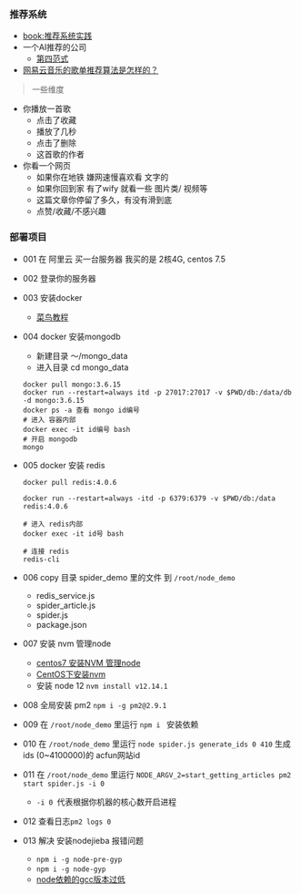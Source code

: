 ### 推荐系统

- [book:推荐系统实践](https://book.douban.com/subject/10769749/)
- 一个AI推荐的公司
    - [第四范式](http://www.4paradigm.com/)
- [网易云音乐的歌单推荐算法是怎样的？](https://www.zhihu.com/question/26743347/answer/34235147)

> 一些维度

- 你播放一首歌
    - 点击了收藏
    - 播放了几秒
    - 点击了删除
    - 这首歌的作者
- 你看一个网页
    - 如果你在地铁 嫌网速慢喜欢看 文字的
    - 如果你回到家 有了wify 就看一些 图片类/ 视频等
    - 这篇文章你停留了多久，有没有滑到底
    - 点赞/收藏/不感兴趣

### 部署项目

- 001 在 阿里云 买一台服务器 我买的是 2核4G, centos 7.5 
- 002 登录你的服务器
- 003 安装docker
    - [菜鸟教程](https://www.runoob.com/docker/centos-docker-install.html)
- 004 docker 安装mongodb
    - 新建目录 ～/mongo_data
    - 进入目录 cd mongo_data
    ```
    docker pull mongo:3.6.15
    docker run --restart=always itd -p 27017:27017 -v $PWD/db:/data/db -d mongo:3.6.15
    docker ps -a 查看 mongo id编号
    # 进入 容器内部
    docker exec -it id编号 bash 
    # 开启 mongodb
    mongo
    ```
- 005 docker 安装 redis
    ```
    docker pull redis:4.0.6

    docker run --restart=always -itd -p 6379:6379 -v $PWD/db:/data redis:4.0.6

    # 进入 redis内部
    docker exec -it id号 bash

    # 连接 redis
    redis-cli
    ```

- 006 copy 目录 spider_demo 里的文件 到 `/root/node_demo`
    - redis_service.js  
    - spider_article.js
    - spider.js
    - package.json
- 007 安装 nvm 管理node
    - [centos7 安装NVM 管理node](https://www.cnblogs.com/qq4535292/p/9848040.html)
    - [CentOS下安装nvm](https://www.cnblogs.com/ycyzharry/p/10186251.html)
    - 安装 node 12 `nvm install v12.14.1`
- 008 全局安装 pm2 `npm i -g pm2@2.9.1`
- 009 在 `/root/node_demo` 里运行 `npm i ` 安装依赖
- 010 在 `/root/node_demo` 里运行 `node spider.js generate_ids 0 410` 生成 ids (0~4100000)的 acfun网站id
- 011 在 `/root/node_demo` 里运行 `NODE_ARGV_2=start_getting_articles pm2 start spider.js -i 0`
    - `-i 0 `代表根据你机器的核心数开启进程
- 012 查看日志`pm2 logs 0`
- 013 解决 安装nodejieba 报错问题
    - `npm i -g node-pre-gyp`
    - `npm i -g node-gyp`
    - [node依赖的gcc版本过低](https://blog.csdn.net/u010757785/article/details/77446849)
